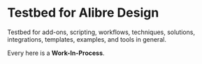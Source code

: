 # Testbed for Alibre Design

Testbed for add-ons, scripting, workflows, techniques, solutions, integrations, templates, examples, and tools in general.

Every here is a **Work-In-Process**.
